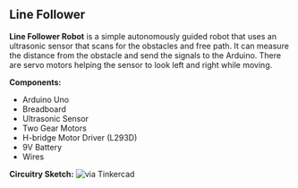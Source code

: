## Line Follower

**Line Follower Robot** is a simple autonomously guided robot that uses an ultrasonic sensor that scans for the obstacles and free path. It can measure the distance from the obstacle and send the signals to the Arduino. There are servo motors helping the sensor to look left and right while moving.

**Components:**
 - Arduino Uno
 - Breadboard
 - Ultrasonic Sensor
 - Two Gear Motors
 - H-bridge Motor Driver (L293D)
 - 9V Battery
 - Wires 


**Circuitry Sketch:**
![via Tinkercad](https://i.imgur.com/rcZYtmO.png)

